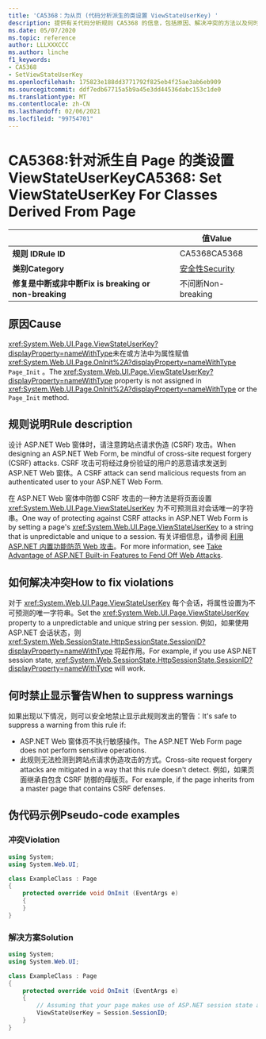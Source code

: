 ```yaml
---
title: 'CA5368：为从页 (代码分析派生的类设置 ViewStateUserKey) '
description: 提供有关代码分析规则 CA5368 的信息，包括原因、解决冲突的方法以及何时取消显示。
ms.date: 05/07/2020
ms.topic: reference
author: LLLXXXCCC
ms.author: linche
f1_keywords:
- CA5368
- SetViewStateUserKey
ms.openlocfilehash: 175823e188dd3771792f825eb4f25ae3ab6eb909
ms.sourcegitcommit: ddf7edb67715a5b9a45e3dd44536dabc153c1de0
ms.translationtype: MT
ms.contentlocale: zh-CN
ms.lasthandoff: 02/06/2021
ms.locfileid: "99754701"
---
```

# <a name="ca5368-set-viewstateuserkey-for-classes-derived-from-page"></a><span data-ttu-id="8a361-103">CA5368:针对派生自 Page 的类设置 ViewStateUserKey</span><span class="sxs-lookup"><span data-stu-id="8a361-103">CA5368: Set ViewStateUserKey For Classes Derived From Page</span></span>

| | <span data-ttu-id="8a361-104">值</span><span class="sxs-lookup"><span data-stu-id="8a361-104">Value</span></span> |
|-|-|
| <span data-ttu-id="8a361-105">**规则 ID**</span><span class="sxs-lookup"><span data-stu-id="8a361-105">**Rule ID**</span></span> |<span data-ttu-id="8a361-106">CA5368</span><span class="sxs-lookup"><span data-stu-id="8a361-106">CA5368</span></span>|
| <span data-ttu-id="8a361-107">**类别**</span><span class="sxs-lookup"><span data-stu-id="8a361-107">**Category**</span></span> |[<span data-ttu-id="8a361-108">安全性</span><span class="sxs-lookup"><span data-stu-id="8a361-108">Security</span></span>](security-warnings.md)|
| <span data-ttu-id="8a361-109">**修复是中断或非中断**</span><span class="sxs-lookup"><span data-stu-id="8a361-109">**Fix is breaking or non-breaking**</span></span> |<span data-ttu-id="8a361-110">不间断</span><span class="sxs-lookup"><span data-stu-id="8a361-110">Non-breaking</span></span>|

## <a name="cause"></a><span data-ttu-id="8a361-111">原因</span><span class="sxs-lookup"><span data-stu-id="8a361-111">Cause</span></span>

<span data-ttu-id="8a361-112"><xref:System.Web.UI.Page.ViewStateUserKey?displayProperty=nameWithType>未在或方法中为属性赋值 <xref:System.Web.UI.Page.OnInit%2A?displayProperty=nameWithType> `Page_Init` 。</span><span class="sxs-lookup"><span data-stu-id="8a361-112">The <xref:System.Web.UI.Page.ViewStateUserKey?displayProperty=nameWithType> property is not assigned in <xref:System.Web.UI.Page.OnInit%2A?displayProperty=nameWithType> or the `Page_Init` method.</span></span>

## <a name="rule-description"></a><span data-ttu-id="8a361-113">规则说明</span><span class="sxs-lookup"><span data-stu-id="8a361-113">Rule description</span></span>

<span data-ttu-id="8a361-114">设计 ASP.NET Web 窗体时，请注意跨站点请求伪造 (CSRF) 攻击。</span><span class="sxs-lookup"><span data-stu-id="8a361-114">When designing an ASP.NET Web Form, be mindful of cross-site request forgery (CSRF) attacks.</span></span> <span data-ttu-id="8a361-115">CSRF 攻击可将经过身份验证的用户的恶意请求发送到 ASP.NET Web 窗体。</span><span class="sxs-lookup"><span data-stu-id="8a361-115">A CSRF attack can send malicious requests from an authenticated user to your ASP.NET Web Form.</span></span>

<span data-ttu-id="8a361-116">在 ASP.NET Web 窗体中防御 CSRF 攻击的一种方法是将页面设置 <xref:System.Web.UI.Page.ViewStateUserKey> 为不可预测且对会话唯一的字符串。</span><span class="sxs-lookup"><span data-stu-id="8a361-116">One way of protecting against CSRF attacks in ASP.NET Web Form is by setting a page's <xref:System.Web.UI.Page.ViewStateUserKey> to a string that is unpredictable and unique to a session.</span></span> <span data-ttu-id="8a361-117">有关详细信息，请参阅 [利用 ASP.NET 内置功能防范 Web 攻击](/previous-versions/dotnet/articles/ms972969(v=msdn.10)#viewstateuserkey)。</span><span class="sxs-lookup"><span data-stu-id="8a361-117">For more information, see [Take Advantage of ASP.NET Built-in Features to Fend Off Web Attacks](/previous-versions/dotnet/articles/ms972969(v=msdn.10)#viewstateuserkey).</span></span>

## <a name="how-to-fix-violations"></a><span data-ttu-id="8a361-118">如何解决冲突</span><span class="sxs-lookup"><span data-stu-id="8a361-118">How to fix violations</span></span>

<span data-ttu-id="8a361-119">对于 <xref:System.Web.UI.Page.ViewStateUserKey> 每个会话，将属性设置为不可预测的唯一字符串。</span><span class="sxs-lookup"><span data-stu-id="8a361-119">Set the <xref:System.Web.UI.Page.ViewStateUserKey> property to a unpredictable and unique string per session.</span></span> <span data-ttu-id="8a361-120">例如，如果使用 ASP.NET 会话状态，则 <xref:System.Web.SessionState.HttpSessionState.SessionID?displayProperty=nameWithType> 将起作用。</span><span class="sxs-lookup"><span data-stu-id="8a361-120">For example, if you use ASP.NET session state, <xref:System.Web.SessionState.HttpSessionState.SessionID?displayProperty=nameWithType> will work.</span></span>

## <a name="when-to-suppress-warnings"></a><span data-ttu-id="8a361-121">何时禁止显示警告</span><span class="sxs-lookup"><span data-stu-id="8a361-121">When to suppress warnings</span></span>

<span data-ttu-id="8a361-122">如果出现以下情况，则可以安全地禁止显示此规则发出的警告：</span><span class="sxs-lookup"><span data-stu-id="8a361-122">It's safe to suppress a warning from this rule if:</span></span>

- <span data-ttu-id="8a361-123">ASP.NET Web 窗体页不执行敏感操作。</span><span class="sxs-lookup"><span data-stu-id="8a361-123">The ASP.NET Web Form page does not perform sensitive operations.</span></span>
- <span data-ttu-id="8a361-124">此规则无法检测到跨站点请求伪造攻击的方式。</span><span class="sxs-lookup"><span data-stu-id="8a361-124">Cross-site request forgery attacks are mitigated in a way that this rule doesn't detect.</span></span> <span data-ttu-id="8a361-125">例如，如果页面继承自包含 CSRF 防御的母版页。</span><span class="sxs-lookup"><span data-stu-id="8a361-125">For example, if the page inherits from a master page that contains CSRF defenses.</span></span>

## <a name="pseudo-code-examples"></a><span data-ttu-id="8a361-126">伪代码示例</span><span class="sxs-lookup"><span data-stu-id="8a361-126">Pseudo-code examples</span></span>

### <a name="violation"></a><span data-ttu-id="8a361-127">冲突</span><span class="sxs-lookup"><span data-stu-id="8a361-127">Violation</span></span>

```csharp
using System;
using System.Web.UI;

class ExampleClass : Page
{
    protected override void OnInit (EventArgs e)
    {
    }
}
```

### <a name="solution"></a><span data-ttu-id="8a361-128">解决方案</span><span class="sxs-lookup"><span data-stu-id="8a361-128">Solution</span></span>

```csharp
using System;
using System.Web.UI;

class ExampleClass : Page
{
    protected override void OnInit (EventArgs e)
    {
        // Assuming that your page makes use of ASP.NET session state and the SessionID is stable.
        ViewStateUserKey = Session.SessionID;
    }
}
```
